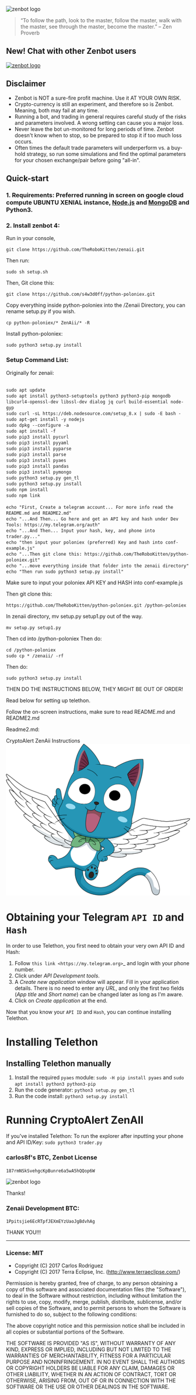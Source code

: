 ![zenbot logo](https://rawgit.com/carlos8f/zenbot/master/assets/logo.png)

> “To follow the path, look to the master, follow the master, walk with the master, see through the master, become the master.”
> – Zen Proverb

## New! Chat with other Zenbot users

[![zenbot logo](https://rawgit.com/carlos8f/zenbot/master/assets/discord.png)](https://discord.gg/ZdAd2gP)

## Disclaimer

- Zenbot is NOT a sure-fire profit machine. Use it AT YOUR OWN RISK.
- Crypto-currency is still an experiment, and therefore so is Zenbot. Meaning, both may fail at any time.
- Running a bot, and trading in general requires careful study of the risks and parameters involved. A wrong setting can cause you a major loss.
- Never leave the bot un-monitored for long periods of time. Zenbot doesn't know when to stop, so be prepared to stop it if too much loss occurs.
- Often times the default trade parameters will underperform vs. a buy-hold strategy, so run some simulations and find the optimal parameters for your chosen exchange/pair before going "all-in".

## Quick-start

### 1. Requirements: Preferred running in screen on google cloud compute UBUNTU XENIAL instance, [Node.js](https://nodejs.org/) and [MongoDB](https://www.mongodb.com/) and Python3.

### 2. Install zenbot 4:

Run in your console,

```
git clone https://github.com/TheRoboKitten/zenaii.git
```

Then run:
```
sudo sh setup.sh
```
Then, Git clone this:
```
git clone https://github.com/s4w3d0ff/python-poloniex.git
```
Copy everything inside python-poloniex into the /Zenaii Directory, you can rename setup.py if you wish.
```
cp python-poloniex/* ZenAii/* -R
```
Install python-poloniex:
```
sudo python3 setup.py install
```


### Setup Command List:

Originally for zenaii:
```

sudo apt update
sudo apt install python3-setuptools python3 python3-pip mongodb libcurl4-openssl-dev libssl-dev dialog jq curl build-essential node-gyp
sudo curl -sL https://deb.nodesource.com/setup_8.x | sudo -E bash -
sudo apt-get install -y nodejs
sudo dpkg --configure -a
sudo apt install -f
sudo pip3 install pycurl
sudo pip3 install pyyaml
sudo pip3 install pyparse
sudo pip3 install parse
sudo pip3 install pyaes
sudo pip3 install pandas
sudo pip3 install pymongo
sudo python3 setup.py gen_tl
sudo python3 setup.py install
sudo npm install
sudo npm link

echo "First, Create a telegram account... For more info read the README.md and README2.md"
echo "...And Then... Go here and get an API key and hash under Dev Tools: https://my.telegram.org/auth"
echo "...And Then... Input your hash, key, and phone into trader.py..."
echo "then input your poloniex (preferred) Key and hash into conf-example.js"
echo "...Then git clone this: https://github.com/TheRoboKitten/python-poloniex.git"
echo "...move everything inside that folder into the zenaii directory"
echo "Then run sudo python3 setup.py install"

```



Make sure to input your poloniex API KEY and HASH into conf-example.js

Then git clone this: 
```
https://github.com/TheRoboKitten/python-poloniex.git /python-poloniex
```
In zenaii directory, mv setup.py setup1.py out of the way.

```
mv setup.py setup1.py
```

Then cd into /python-poloniex
Then do:
```
cd /python-poloniex
sudo cp * /zenaii/ -rf
```

Then do:

```
sudo python3 setup.py install
```

THEN DO THE INSTRUCTIONS BELOW, THEY MIGHT BE OUT OF ORDER!

Read below for setting up telethon.



Follow the on-screen instructions, make sure to read README.md and README2.md


Readme2.md:


CryptoAlert ZenAii Instructions
![happy](happy.png)



Obtaining your Telegram ``API ID`` and ``Hash``
===============================================
In order to use Telethon, you first need to obtain your very own API ID and Hash:

1. Follow `this link <https://my.telegram.org>`_ and login with your phone number.
2. Click under *API Development tools*.
3. A *Create new application* window will appear. Fill in your application details.
   There is no need to enter any *URL*, and only the first two fields (*App title* and *Short name*)
   can be changed later as long as I'm aware.
4. Click on *Create application* at the end.

Now that you know your ``API ID`` and ``Hash``, you can continue installing Telethon.

Installing Telethon
===================


Installing Telethon manually
----------------------------

1. Install the required ``pyaes`` module: ``sudo -H pip install pyaes`` and ``sudo apt install python3 python3-pip``
2. Run the code generator: ``python3 setup.py gen_tl``
3. Run the code install: ``python3 setup.py install``

Running CryptoAlert ZenAII
================
If you've installed Telethon:
To run the explorer after inputting your phone and API ID/Key:
   ``sudo python3 trader.py``
  



### carlos8f's BTC, Zenbot License

`187rmNSkSvehgcKpBunre6a5wA5hQQop6W`

![zenbot logo](https://rawgit.com/carlos8f/zenbot/master/assets/zenbot_square.png)

Thanks!

### Zenaii Development BTC:

`1Ppitsjie6EcRTpfJEXmEYzUaoJgBdvhAg`

THANK YOU!!!

- - -

### License: MIT

- Copyright (C) 2017 Carlos Rodriguez
- Copyright (C) 2017 Terra Eclipse, Inc. (http://www.terraeclipse.com/)

Permission is hereby granted, free of charge, to any person obtaining a copy
of this software and associated documentation files (the &quot;Software&quot;), to deal
in the Software without restriction, including without limitation the rights
to use, copy, modify, merge, publish, distribute, sublicense, and/or sell
copies of the Software, and to permit persons to whom the Software is furnished
to do so, subject to the following conditions:

The above copyright notice and this permission notice shall be included in
all copies or substantial portions of the Software.

THE SOFTWARE IS PROVIDED &quot;AS IS&quot;, WITHOUT WARRANTY OF ANY KIND, EXPRESS OR
IMPLIED, INCLUDING BUT NOT LIMITED TO THE WARRANTIES OF MERCHANTABILITY,
FITNESS FOR A PARTICULAR PURPOSE AND NONINFRINGEMENT. IN NO EVENT SHALL THE
AUTHORS OR COPYRIGHT HOLDERS BE LIABLE FOR ANY CLAIM, DAMAGES OR OTHER
LIABILITY, WHETHER IN AN ACTION OF CONTRACT, TORT OR OTHERWISE, ARISING FROM,
OUT OF OR IN CONNECTION WITH THE SOFTWARE OR THE USE OR OTHER DEALINGS IN THE
SOFTWARE.
